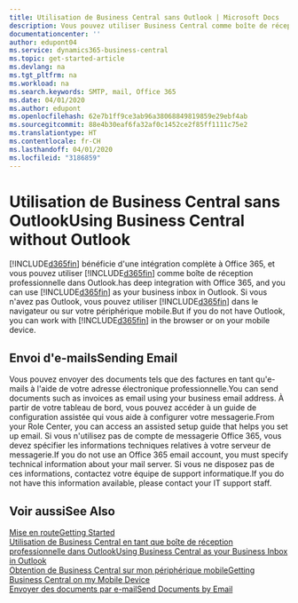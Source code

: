 ```yaml
---
title: Utilisation de Business Central sans Outlook | Microsoft Docs
description: Vous pouvez utiliser Business Central comme boîte de réception professionnelle dans Outlook, car il est intégré à Office 365. Cependant, vous pouvez également l'utiliser sans Outlook dans un navigateur ou sur votre périphérique mobile.
documentationcenter: ''
author: edupont04
ms.service: dynamics365-business-central
ms.topic: get-started-article
ms.devlang: na
ms.tgt_pltfrm: na
ms.workload: na
ms.search.keywords: SMTP, mail, Office 365
ms.date: 04/01/2020
ms.author: edupont
ms.openlocfilehash: 62e7b1ff9ce3ab96a38068849819859e29ebf4ab
ms.sourcegitcommit: 88e4b30eaf6fa32af0c1452ce2f85ff1111c75e2
ms.translationtype: HT
ms.contentlocale: fr-CH
ms.lasthandoff: 04/01/2020
ms.locfileid: "3186859"
---
```

# <a name="using-business-central-without-outlook"></a><span data-ttu-id="0cbd6-103">Utilisation de Business Central sans Outlook</span><span class="sxs-lookup"><span data-stu-id="0cbd6-103">Using Business Central without Outlook</span></span>
[!INCLUDE[d365fin](includes/d365fin_md.md)] <span data-ttu-id="0cbd6-104">bénéficie d'une intégration complète à Office 365, et vous pouvez utiliser [!INCLUDE[d365fin](includes/d365fin_md.md)] comme boîte de réception professionnelle dans Outlook.</span><span class="sxs-lookup"><span data-stu-id="0cbd6-104">has deep integration with Office 365, and you can use [!INCLUDE[d365fin](includes/d365fin_md.md)] as your business inbox in Outlook.</span></span> <span data-ttu-id="0cbd6-105">Si vous n'avez pas Outlook, vous pouvez utiliser [!INCLUDE[d365fin](includes/d365fin_md.md)] dans le navigateur ou sur votre périphérique mobile.</span><span class="sxs-lookup"><span data-stu-id="0cbd6-105">But if you do not have Outlook, you can work with [!INCLUDE[d365fin](includes/d365fin_md.md)] in the browser or on your mobile device.</span></span>  

## <a name="sending-email"></a><span data-ttu-id="0cbd6-106">Envoi d'e-mails</span><span class="sxs-lookup"><span data-stu-id="0cbd6-106">Sending Email</span></span>
<span data-ttu-id="0cbd6-107">Vous pouvez envoyer des documents tels que des factures en tant qu'e-mails à l'aide de votre adresse électronique professionnelle.</span><span class="sxs-lookup"><span data-stu-id="0cbd6-107">You can send documents such as invoices as email using your business email address.</span></span> <span data-ttu-id="0cbd6-108">À partir de votre tableau de bord, vous pouvez accéder à un guide de configuration assistée qui vous aide à configurer votre messagerie.</span><span class="sxs-lookup"><span data-stu-id="0cbd6-108">From your Role Center, you can access an assisted setup guide that helps you set up email.</span></span> <span data-ttu-id="0cbd6-109">Si vous n'utilisez pas de compte de messagerie Office 365, vous devez spécifier les informations techniques relatives à votre serveur de messagerie.</span><span class="sxs-lookup"><span data-stu-id="0cbd6-109">If you do not use an Office 365 email account, you must specify technical information about your mail server.</span></span> <span data-ttu-id="0cbd6-110">Si vous ne disposez pas de ces informations, contactez votre équipe de support informatique.</span><span class="sxs-lookup"><span data-stu-id="0cbd6-110">If you do not have this information available, please contact your IT support staff.</span></span>  


## <a name="see-also"></a><span data-ttu-id="0cbd6-111">Voir aussi</span><span class="sxs-lookup"><span data-stu-id="0cbd6-111">See Also</span></span>
[<span data-ttu-id="0cbd6-112">Mise en route</span><span class="sxs-lookup"><span data-stu-id="0cbd6-112">Getting Started</span></span>](product-get-started.md)  
[<span data-ttu-id="0cbd6-113">Utilisation de Business Central en tant que boîte de réception professionnelle dans Outlook</span><span class="sxs-lookup"><span data-stu-id="0cbd6-113">Using Business Central as your Business Inbox in Outlook</span></span>](admin-outlook.md)  
[<span data-ttu-id="0cbd6-114">Obtention de Business Central sur mon périphérique mobile</span><span class="sxs-lookup"><span data-stu-id="0cbd6-114">Getting Business Central on my Mobile Device</span></span>](install-mobile-app.md)  
[<span data-ttu-id="0cbd6-115">Envoyer des documents par e-mail</span><span class="sxs-lookup"><span data-stu-id="0cbd6-115">Send Documents by Email</span></span>](ui-how-send-documents-email.md)
